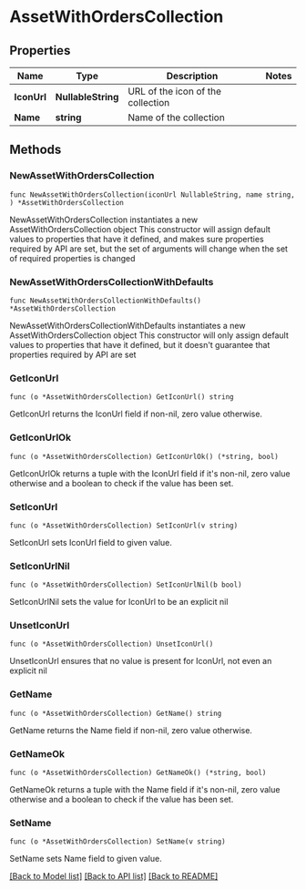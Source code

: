 # AssetWithOrdersCollection

## Properties

Name | Type | Description | Notes
------------ | ------------- | ------------- | -------------
**IconUrl** | **NullableString** | URL of the icon of the collection | 
**Name** | **string** | Name of the collection | 

## Methods

### NewAssetWithOrdersCollection

`func NewAssetWithOrdersCollection(iconUrl NullableString, name string, ) *AssetWithOrdersCollection`

NewAssetWithOrdersCollection instantiates a new AssetWithOrdersCollection object
This constructor will assign default values to properties that have it defined,
and makes sure properties required by API are set, but the set of arguments
will change when the set of required properties is changed

### NewAssetWithOrdersCollectionWithDefaults

`func NewAssetWithOrdersCollectionWithDefaults() *AssetWithOrdersCollection`

NewAssetWithOrdersCollectionWithDefaults instantiates a new AssetWithOrdersCollection object
This constructor will only assign default values to properties that have it defined,
but it doesn't guarantee that properties required by API are set

### GetIconUrl

`func (o *AssetWithOrdersCollection) GetIconUrl() string`

GetIconUrl returns the IconUrl field if non-nil, zero value otherwise.

### GetIconUrlOk

`func (o *AssetWithOrdersCollection) GetIconUrlOk() (*string, bool)`

GetIconUrlOk returns a tuple with the IconUrl field if it's non-nil, zero value otherwise
and a boolean to check if the value has been set.

### SetIconUrl

`func (o *AssetWithOrdersCollection) SetIconUrl(v string)`

SetIconUrl sets IconUrl field to given value.


### SetIconUrlNil

`func (o *AssetWithOrdersCollection) SetIconUrlNil(b bool)`

 SetIconUrlNil sets the value for IconUrl to be an explicit nil

### UnsetIconUrl
`func (o *AssetWithOrdersCollection) UnsetIconUrl()`

UnsetIconUrl ensures that no value is present for IconUrl, not even an explicit nil
### GetName

`func (o *AssetWithOrdersCollection) GetName() string`

GetName returns the Name field if non-nil, zero value otherwise.

### GetNameOk

`func (o *AssetWithOrdersCollection) GetNameOk() (*string, bool)`

GetNameOk returns a tuple with the Name field if it's non-nil, zero value otherwise
and a boolean to check if the value has been set.

### SetName

`func (o *AssetWithOrdersCollection) SetName(v string)`

SetName sets Name field to given value.



[[Back to Model list]](../README.md#documentation-for-models) [[Back to API list]](../README.md#documentation-for-api-endpoints) [[Back to README]](../README.md)


